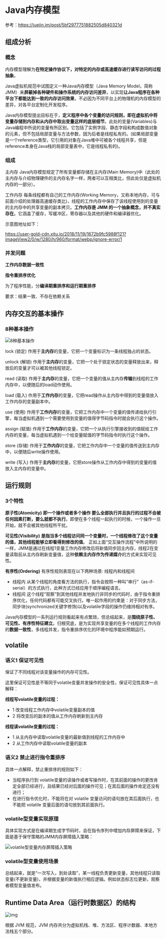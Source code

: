 # Java内存模型

参考：https://juejin.im/post/5bf2977751882505d840321d

## 组成分析

### 概念

内存模型理解为**在特定操作协议下，对特定的内存或高速缓存进行读写访问的过程抽象**。

Java虚拟机规范中试图定义一种Java内存模型（Java Memory Model，简称JMM）来**屏蔽掉各种硬件和操作系统的内存访问差异**，以实现**让Java程序在各种平台下都能达到一致的内存访问效果**，不必因为不同平台上的物理机的内存模型的差异，对各平台定制化开发程序。

Java内存模型提出目标在于，**定义程序中各个变量的访问规则，即在虚拟机中将变量存储到内存和从内存中取出变量这样的底层细节**。此处的变量(Variables)与Java编程中所说的变量有所区别，它包括了实例字段、静态字段和构成数值对象的元素，但不包括局部变量与方法参数，因为后者是线程私有的。(如果局部变量是一个reference类型，它引用的对象在Java堆中可被各个线程共享，但是reference本身在Java栈的局部变量表中，它是线程私有的)。



### 组成

主内存 Java内存模型规定了所有变量都存储在主内存(Main Memory)中（此处的主内存与介绍物理硬件的主内存名字一样，两者可以互相类比，但此处仅是虚拟机内存的一部分）。

工作内存 每条线程都有自己的工作内存(Working Memory，又称本地内存，可与前面介绍的处理器高速缓存类比)，线程的工作内存中保存了该线程使用到的变量的主内存中的共享变量的副本拷贝。**工作内存是 JMM 的一个抽象概念，并不真实存在**。它涵盖了缓存，写缓冲区，寄存器以及其他的硬件和编译器优化。

示意图地址如下：

https://user-gold-cdn.xitu.io/2018/11/19/1672b9fc5988f121?imageView2/0/w/1280/h/960/format/webp/ignore-error/1



### 并发问题

**工作内存数据一致性**



**指令重排序优化**

为了程序性能，分**编译期重排序和运行期重排序**

要求：结果一致、不存在依赖关系



## 内存交互的基本操作

### 8种基本操作

![8种基本操作](https://user-gold-cdn.xitu.io/2018/11/19/1672b9fcfecdf9c5?imageView2/0/w/1280/h/960/format/webp/ignore-error/1)



lock (锁定) 作用于**主内存**的变量，它把一个变量标识为一条线程独占的状态。

unlock (解锁) 作用于**主内存**的变量，它把一个处于锁定状态的变量释放出来，释放后的变量才可以被其他线程锁定。

read (读取) 作用于**主内存**的变量，它把一个变量的值从主内存**传输**到线程的工作内存中，以便随后的load动作使用。

load (载入) 作用于**工作内存**的变量，它把read操作从主内存中得到的变量值放入工作内存的变量副本中。

use (使用) 作用于**工作内存**的变量，它把工作内存中一个变量的值传递给执行引擎，每当虚拟机遇到一个需要使用到变量的值得字节码指令时就会执行这个操作。

assign (赋值) 作用于**工作内存**的变量，它把一个从执行引擎接收到的值赋给工作内存的变量，每当虚拟机遇到一个给变量赋值的字节码指令时执行这个操作。

store (存储) 作用于**工作内存**的变量，它把工作内存中一个变量的值传送到主内存中，以便随后write操作使用。

write (写入) 作用于**主内存**的变量，它把store操作从工作内存中得到的变量的值放入主内存的变量中。



## 运行规则

### 3个特性

**原子性(Atomicity)** **即一个操作或者多个操作 要么全部执行并且执行的过程不会被任何因素打断，要么就都不执行**。即使在多个线程一起执行的时候，一个操作一旦开始，就不会被其他线程所干扰。

**可见性(Visibility)** **是指当多个线程访问同一个变量时，一个线程修改了这个变量的值，其他线程能够立即看得到修改的值**。 正如上面“交互操作流程”中所说明的一样，JMM是通过在线程1变量工作内存修改后将新值同步回主内存，线程2在变量读取前从主内存刷新变量值，这种**依赖主内存作为传递媒介**的方式来实现可见性。

**有序性(Ordering)** 有序性规则表现在以下两种场景: 线程内和线程间

- 线程内 从某个线程的角度看方法的执行，指令会按照一种叫“串行”（as-if-serial）的方式执行，此种方式已经应用于顺序编程语言。
- 线程间 这个线程“观察”到其他线程并发地执行非同步的代码时，由于指令重排序优化，任何代码都有可能交叉执行。唯一起作用的约束是：对于同步方法，同步块(synchronized关键字修饰)以及volatile字段的操作仍维持相对有序。

Java内存模型的一系列运行规则看起来有点繁琐，但总结起来，是**围绕原子性、可见性、有序性特征建立**。归根究底，是为实现共享变量的在多个线程的工作内存的**数据一致性**，多线程并发，指令重排序优化的环境中程序能如预期运行。



## volatile

### 语义1 保证可见性

保证了不同线程对该变量操作的内存可见性。

这里保证可见性是不等同于volatile变量并发操作的安全性，保证可见性具体一点解释：

**线程写volatile变量的过程：**

- 1 改变线程工作内存中volatile变量副本的值
- 2 将改变后的副本的值从工作内存刷新到主内存

**线程读volatile变量的过程：**

- 1 从主内存中读取volatile变量的最新值到线程的工作内存中
- 2 从工作内存中读取volatile变量的副本



### 语义2 禁止进行指令重排序

具体一点解释，禁止重排序的规则如下：

- 当程序执行到 volatile变量的读操作或者写操作时，在其前面的操作的更改肯定全部已经进行，且结果已经对后面的操作可见；在其后面的操作肯定还没有进行；
- 在进行指令优化时，不能将在对 volatile 变量访问的语句放在其后面执行，也不能把 volatile 变量后面的语句放到其前面执行。



### volatile型变量实现原理

具体实现方式是在编译期生成字节码时，会在指令序列中增加内存屏障来保证，下面是基于保守策略的JMM内存屏障插入策略：

![volatile型变量内存屏障插入策略](https://user-gold-cdn.xitu.io/2018/11/19/1672b9fcff24e95a?imageView2/0/w/1280/h/960/format/webp/ignore-error/1)



### volatile型变量使用场景

总结起来，就是“一次写入，到处读取”，某一线程负责更新变量，其他线程只读取变量(不更新变量)，并根据变量的新值执行相应逻辑。例如状态标志位更新，观察者模型变量值发布。



## Runtime Data Area（运行时数据区）的结构

![img](https://imgconvert.csdnimg.cn/aHR0cHM6Ly9pbWcyMDE4LmNuYmxvZ3MuY29tL2Jsb2cvMTQ4OTY2OS8yMDE4MTAvMTQ4OTY2OS0yMDE4MTAwOTE4NTUyNzMxNi0xNzA4NzkwOTc0LnBuZw?x-oss-process=image/format,png)



根据 JVM 规范，JVM 内存共分为虚拟机栈、堆、方法区、程序计数器、本地方法栈五个部分。

